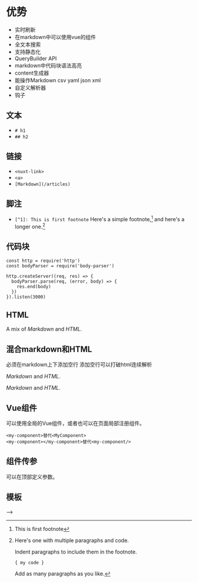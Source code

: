 <!-- ---
title: Nuxt/Content
params:
    - parma1
    - parma2
---

# Nuxt/Content

特征
视频

# 介绍
基于Nuxt的Content模块

# 特征
Nuxt可以通过此模块获取Content模块下Markdown，Json，Yaml，Csv，然后进一步解析。
<!--more-->
# 优势
* 实时刷新
* 在markdown中可以使用vue的组件
* 全文本搜索
* 支持静态化
* QueryBuilder API
* markdown中代码块语法高亮
* content生成器
* 能操作Markdown csv yaml json xml
* 自定义解析器
* 钩子
## 文本
* `# h1`
* `## h2`
## 链接
* `<nuxt-link>`
* `<a>`
* `[Markdown](/articles)`
## 脚注
* `[^1]: This is first footnote`
Here's a simple footnote,[^1] and here's a longer one.[^bignote]
[^1]: This is first footnote
[^bignote]: Here's one with multiple paragraphs and code.

    Indent paragraphs to include them in the footnote.

    `{ my code }`

    Add as many paragraphs as you like.
## 代码块
```js{1,3-5}[server.js]
const http = require('http')
const bodyParser = require('body-parser')

http.createServer((req, res) => {
  bodyParser.parse(req, (error, body) => {
    res.end(body)
  })
}).listen(3000)
```
## HTML
<p><span class="note">A mix of <em>Markdown</em> and <em>HTML</em>.</span></p>

## 混合markdown和HTML
必须在markdown上下添加空行
添加空行可以打破html连续解析
<div class="note">

  *Markdown* and <em>HTML</em>.

</div>

<span class="note">*Markdown* and <em>HTML</em>.</span>

## Vue组件
可以使用全局的Vue组件，或者也可以在页面局部注册组件。
```
<my-component>替代<MyComponent>
<my-component></my-component>替代<my-component/>
```
<logo></logo>

## 组件传参
可以在顶部定义参数。
## 模板

<!-- <my-component>
  <template #named-slot>
    <p>Named slot content.</p>
  </template>
</my-component> --> -->
